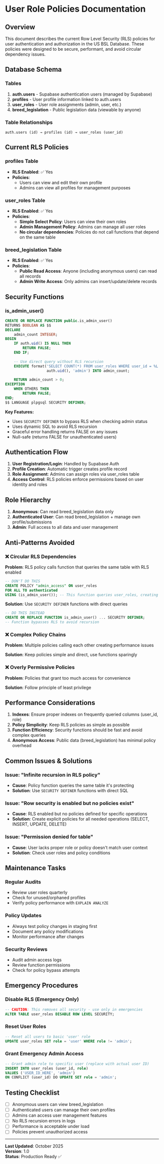# User Role Policies Documentation

## Overview

This document describes the current Row Level Security (RLS) policies for user authentication and authorization in the US BSL Database. These policies were designed to be secure, performant, and avoid circular dependency issues.

## Database Schema

### Tables

1. **auth.users** - Supabase authentication users (managed by Supabase)
2. **profiles** - User profile information linked to auth.users
3. **user_roles** - User role assignments (admin, user, etc.)
4. **breed_legislation** - Public legislation data (viewable by anyone)

### Table Relationships

```
auth.users (id) → profiles (id) → user_roles (user_id)
```

## Current RLS Policies

### profiles Table
- **RLS Enabled**: ✅ Yes
- **Policies**:
  - Users can view and edit their own profile
  - Admins can view all profiles for management purposes

### user_roles Table
- **RLS Enabled**: ✅ Yes
- **Policies**:
  - **Simple Select Policy**: Users can view their own roles
  - **Admin Management Policy**: Admins can manage all user roles
  - **No circular dependencies**: Policies do not call functions that depend on the same table

### breed_legislation Table
- **RLS Enabled**: ✅ Yes
- **Policies**:
  - **Public Read Access**: Anyone (including anonymous users) can read all records
  - **Admin Write Access**: Only admins can insert/update/delete records

## Security Functions

### is_admin_user()
```sql
CREATE OR REPLACE FUNCTION public.is_admin_user()
RETURNS BOOLEAN AS $$
DECLARE
    admin_count INTEGER;
BEGIN
    IF auth.uid() IS NULL THEN
        RETURN FALSE;
    END IF;
    
    -- Use direct query without RLS recursion
    EXECUTE format('SELECT COUNT(*) FROM user_roles WHERE user_id = %L AND role = %L', 
                   auth.uid(), 'admin') INTO admin_count;
    
    RETURN admin_count > 0;
EXCEPTION
    WHEN OTHERS THEN
        RETURN FALSE;
END;
$$ LANGUAGE plpgsql SECURITY DEFINER;
```

**Key Features:**
- Uses `SECURITY DEFINER` to bypass RLS when checking admin status
- Uses dynamic SQL to avoid RLS recursion
- Graceful error handling returns FALSE on any issues
- Null-safe (returns FALSE for unauthenticated users)

## Authentication Flow

1. **User Registration/Login**: Handled by Supabase Auth
2. **Profile Creation**: Automatic trigger creates profile record
3. **Role Assignment**: Admins can assign roles via user_roles table
4. **Access Control**: RLS policies enforce permissions based on user identity and roles

## Role Hierarchy

1. **Anonymous**: Can read breed_legislation data only
2. **Authenticated User**: Can read breed_legislation + manage own profile/submissions
3. **Admin**: Full access to all data and user management

## Anti-Patterns Avoided

### ❌ Circular RLS Dependencies
**Problem**: RLS policy calls function that queries the same table with RLS enabled
```sql
-- DON'T DO THIS
CREATE POLICY "admin_access" ON user_roles
FOR ALL TO authenticated
USING (is_admin_user()); -- This function queries user_roles, creating recursion
```

**Solution**: Use `SECURITY DEFINER` functions with direct queries
```sql
-- DO THIS INSTEAD
CREATE OR REPLACE FUNCTION is_admin_user() ... SECURITY DEFINER;
-- Function bypasses RLS to avoid recursion
```

### ❌ Complex Policy Chains
**Problem**: Multiple policies calling each other creating performance issues

**Solution**: Keep policies simple and direct, use functions sparingly

### ❌ Overly Permissive Policies
**Problem**: Policies that grant too much access for convenience

**Solution**: Follow principle of least privilege

## Performance Considerations

1. **Indexes**: Ensure proper indexes on frequently queried columns (user_id, role)
2. **Policy Simplicity**: Keep RLS policies as simple as possible
3. **Function Efficiency**: Security functions should be fast and avoid complex queries
4. **Anonymous Access**: Public data (breed_legislation) has minimal policy overhead

## Common Issues & Solutions

### Issue: "Infinite recursion in RLS policy"
- **Cause**: Policy function queries the same table it's protecting
- **Solution**: Use `SECURITY DEFINER` functions with direct SQL

### Issue: "Row security is enabled but no policies exist"
- **Cause**: RLS enabled but no policies defined for specific operations
- **Solution**: Create explicit policies for all needed operations (SELECT, INSERT, UPDATE, DELETE)

### Issue: "Permission denied for table"
- **Cause**: User lacks proper role or policy doesn't match user context
- **Solution**: Check user roles and policy conditions

## Maintenance Tasks

### Regular Audits
- Review user roles quarterly
- Check for unused/orphaned profiles
- Verify policy performance with `EXPLAIN ANALYZE`

### Policy Updates
- Always test policy changes in staging first
- Document any policy modifications
- Monitor performance after changes

### Security Reviews
- Audit admin access logs
- Review function permissions
- Check for policy bypass attempts

## Emergency Procedures

### Disable RLS (Emergency Only)
```sql
-- CAUTION: This removes all security - use only in emergencies
ALTER TABLE user_roles DISABLE ROW LEVEL SECURITY;
```

### Reset User Roles
```sql
-- Reset all users to basic 'user' role
UPDATE user_roles SET role = 'user' WHERE role != 'admin';
```

### Grant Emergency Admin Access
```sql
-- Grant admin role to specific user (replace with actual user ID)
INSERT INTO user_roles (user_id, role) 
VALUES ('USER_ID_HERE', 'admin')
ON CONFLICT (user_id) DO UPDATE SET role = 'admin';
```

## Testing Checklist

- [ ] Anonymous users can view breed_legislation
- [ ] Authenticated users can manage their own profiles
- [ ] Admins can access user management features
- [ ] No RLS recursion errors in logs
- [ ] Performance is acceptable under load
- [ ] Policies prevent unauthorized access

---

**Last Updated**: October 2025  
**Version**: 1.0  
**Status**: Production Ready ✅